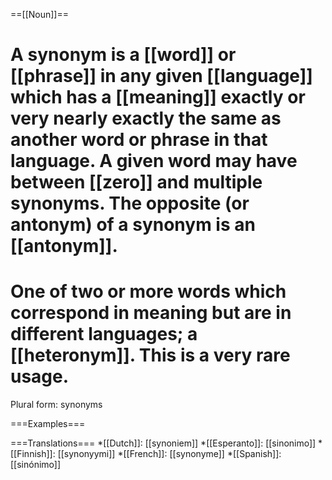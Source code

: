 ==[[Noun]]==
# A synonym is a [[word]] or [[phrase]] in any given [[language]] which has a [[meaning]] exactly or very nearly exactly the same as another word or phrase in that language. A given word may have between [[zero]] and multiple synonyms. The opposite (or antonym) of a synonym is an [[antonym]].
# One of two or more words which correspond in meaning but are in different languages; a [[heteronym]]. This is a very rare usage.

Plural form: synonyms

===Examples===

===Translations===
*[[Dutch]]: [[synoniem]]
*[[Esperanto]]: [[sinonimo]]
*[[Finnish]]: [[synonyymi]]
*[[French]]: [[synonyme]]
*[[Spanish]]: [[sinónimo]]